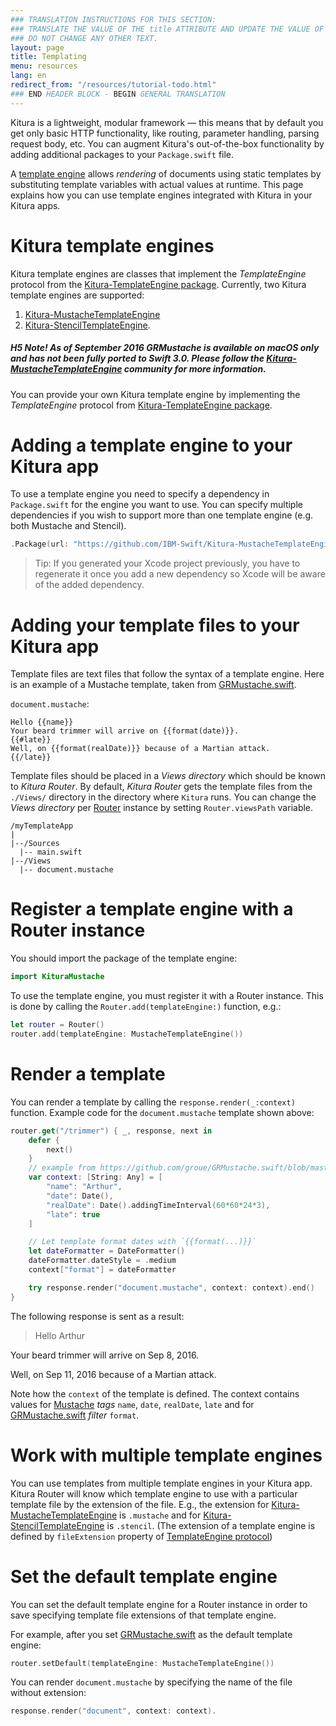```yaml
---
### TRANSLATION INSTRUCTIONS FOR THIS SECTION:
### TRANSLATE THE VALUE OF THE title ATTRIBUTE AND UPDATE THE VALUE OF THE lang ATTRIBUTE. 
### DO NOT CHANGE ANY OTHER TEXT. 
layout: page
title: Templating
menu: resources
lang: en
redirect_from: "/resources/tutorial-todo.html"
### END HEADER BLOCK - BEGIN GENERAL TRANSLATION
---
```


Kitura is a lightweight, modular framework &mdash; this means that by default you get only basic HTTP functionality, like routing, parameter handling, parsing request body, etc. You can augment Kitura's out-of-the-box functionality by adding additional packages to your `Package.swift` file. 

A [template engine](https://en.wikipedia.org/wiki/Template_processor) allows _rendering_ of documents using static templates by substituting template variables with actual values at runtime. This page explains how you can use template engines integrated with Kitura in your Kitura apps.

# Kitura template engines
Kitura template engines are classes that implement the _TemplateEngine_ protocol from the [Kitura-TemplateEngine package](https://github.com/IBM-Swift/Kitura-TemplateEngine/blob/master/Sources/KituraTemplateEngine/TemplateEngine.swift). Currently, two Kitura template engines are supported:

1. [Kitura-MustacheTemplateEngine](https://github.com/IBM-Swift/Kitura-MustacheTemplateEngine)
2. [Kitura-StencilTemplateEngine](https://github.com/IBM-Swift/Kitura-StencilTemplateEngine).

##### H5 Note! As of September 2016 GRMustache is available on macOS only and has not been fully ported to Swift 3.0. Please follow the [Kitura-MustacheTemplateEngine](https://github.com/IBM-Swift/Kitura-MustacheTemplateEngine) community for more information.

You can provide your own Kitura template engine by implementing the _TemplateEngine_ protocol from [Kitura-TemplateEngine package](https://github.com/IBM-Swift/Kitura-TemplateEngine/blob/master/Sources/KituraTemplateEngine/TemplateEngine.swift).
 
# Adding a template engine to your Kitura app 
To use a template engine you need to specify a dependency in `Package.swift` for the engine you want to use. You can specify multiple dependencies if you wish to support more than one template engine (e.g. both Mustache and Stencil).

```swift
.Package(url: "https://github.com/IBM-Swift/Kitura-MustacheTemplateEngine.git", majorVersion: 1, minor: 0)
```

>Tip: If you generated your Xcode project previously, you have to regenerate it once you add a new dependency so Xcode will be aware of the added dependency.

# Adding your template files to your Kitura app
Template files are text files that follow the syntax of a template engine. Here is an example of a Mustache template, taken from [GRMustache.swift](https://github.com/groue/GRMustache.swift).

`document.mustache`:

```
Hello {{name}}
Your beard trimmer will arrive on {{format(date)}}.
{{#late}}
Well, on {{format(realDate)}} because of a Martian attack.
{{/late}}
```

Template files should be placed in a _Views directory_ which should be known to _Kitura Router_. By default, _Kitura Router_ gets the template files from the `./Views/` directory in the directory where `Kitura` runs. You can change the _Views directory_ per [Router](https://github.com/IBM-Swift/Kitura/blob/master/Sources/Kitura/Router.swift) instance by setting `Router.viewsPath` variable.

```
/myTemplateApp
|
|--/Sources
  |-- main.swift
|--/Views
  |-- document.mustache
```

# Register a template engine with a Router instance
You should import the package of the template engine:
```swift
import KituraMustache
```

To use the template engine, you must register it with a Router instance. This is done by calling the  `Router.add(templateEngine:)` function, e.g.:

```swift
let router = Router()
router.add(templateEngine: MustacheTemplateEngine())
```

# Render a template
You can render a template by calling the `response.render(_:context)` function. Example code for the `document.mustache` template shown above:

```swift
router.get("/trimmer") { _, response, next in
    defer {
        next()
    }
    // example from https://github.com/groue/GRMustache.swift/blob/master/README.md
    var context: [String: Any] = [
        "name": "Arthur",
        "date": Date(),
        "realDate": Date().addingTimeInterval(60*60*24*3),
        "late": true
    ]

    // Let template format dates with `{{format(...)}}`
    let dateFormatter = DateFormatter()
    dateFormatter.dateStyle = .medium
    context["format"] = dateFormatter

    try response.render("document.mustache", context: context).end()
}
```

The following response is sent as a result:
> Hello Arthur
> 
Your beard trimmer will arrive on Sep 8, 2016.
>
Well, on Sep 11, 2016 because of a Martian attack.

Note how the `context` of the template is defined. The context contains values for [Mustache](https://mustache.github.io) _tags_ `name`, `date`, `realDate`, `late` and for [GRMustache.swift](https://github.com/groue/GRMustache.swift) _filter_ `format`.

# Work with multiple template engines
You can use templates from multiple template engines in your Kitura app. Kitura Router will know which template engine to use with a particular template file by the extension of the file. E.g., the extension for [Kitura-MustacheTemplateEngine](https://github.com/IBM-Swift/Kitura-MustacheTemplateEngine) is `.mustache` and for [Kitura-StencilTemplateEngine](https://github.com/IBM-Swift/Kitura-StencilTemplateEngine) is `.stencil`. (The extension of a template engine is defined by `fileExtension` property of [TemplateEngine protocol](https://github.com/IBM-Swift/Kitura-TemplateEngine/blob/master/Sources/KituraTemplateEngine/TemplateEngine.swift))

# Set the default template engine
You can set the default template engine for a Router instance in order to save specifying template file extensions of that template engine.

For example, after you set [GRMustache.swift](https://github.com/groue/GRMustache.swift) as the default template engine:
```swift
router.setDefault(templateEngine: MustacheTemplateEngine())
```

You can render `document.mustache` by specifying the name of the file without extension:
```swift
response.render("document", context: context).
```
